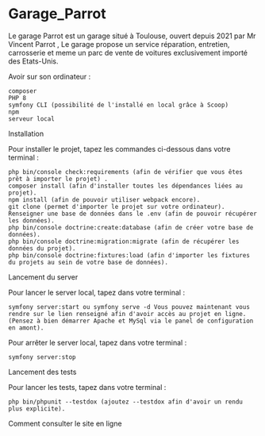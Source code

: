 ﻿# Garage_Parrot

Le garage Parrot est un garage situé à Toulouse, ouvert depuis 2021 par Mr Vincent Parrot , 
Le garage propose un service réparation, entretien, carrosserie et meme un parc de vente
de voitures exclusivement importé des Etats-Unis.

Avoir sur son ordinateur :

    composer
    PHP 8
    symfony CLI (possibilité de l'installé en local grâce à Scoop)
    npm
    serveur local

Installation

Pour installer le projet, tapez les commandes ci-dessous dans votre terminal :

    php bin/console check:requirements (afin de vérifier que vous êtes prêt à importer le projet) .
    composer install (afin d'installer toutes les dépendances liées au projet).
    npm install (afin de pouvoir utiliser webpack encore).
    git clone (permet d'importer le projet sur votre ordinateur).
    Renseigner une base de données dans le .env (afin de pouvoir récupérer les données).
    php bin/console doctrine:create:database (afin de créer votre base de données).
    php bin/console doctrine:migration:migrate (afin de récupérer les données du projet).
    php bin/console doctrine:fixtures:load (afin d'importer les fixtures du projets au sein de votre base de données).

Lancement du server

Pour lancer le server local, tapez dans votre terminal :

    symfony server:start ou symfony serve -d Vous pouvez maintenant vous rendre sur le lien renseigné afin d'avoir accès au projet en ligne. (Pensez à bien démarrer Apache et MySql via le panel de configuration en amont).

Pour arrêter le server local, tapez dans votre terminal :

    symfony server:stop

Lancement des tests

Pour lancer les tests, tapez dans votre terminal :

    php bin/phpunit --testdox (ajoutez --testdox afin d'avoir un rendu plus explicite).

Comment consulter le site en ligne
